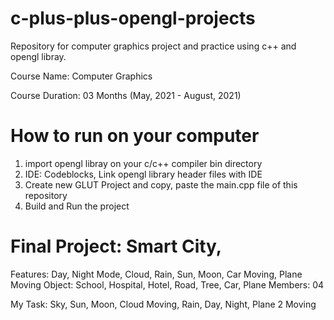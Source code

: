# c-plus-plus-opengl-projects
Repository for computer graphics project and practice using c++ and opengl libray.

Course Name: Computer Graphics

Course Duration: 03 Months (May, 2021 - August, 2021)


# How to run on your computer
1. import opengl libray on your c/c++ compiler bin directory
2. IDE: Codeblocks, Link opengl library header files with IDE
3. Create new GLUT Project and copy, paste the main.cpp file of this repository
4. Build and Run the project


# Final Project: Smart City, 
Features: Day, Night Mode, Cloud, Rain, Sun, Moon, Car Moving, Plane Moving
Object: School, Hospital, Hotel, Road, Tree, Car, Plane
Members: 04

My Task: Sky, Sun, Moon, Cloud Moving, Rain, Day, Night, Plane 2 Moving





